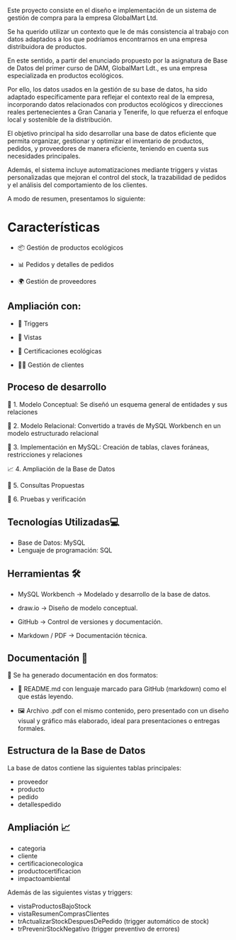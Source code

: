 Este proyecto consiste en el diseño e implementación de un sistema de gestión de compra para la empresa GlobalMart Ltd.

Se ha querido utilizar un contexto que le de más consistencia al trabajo con datos adaptados a los que podríamos encontrarnos en una empresa distribuidora de productos.

En este sentido, a partir del enunciado propuesto por la asignatura de Base de Datos del primer curso de DAM, GlobalMart Ldt., es una empresa especializada en productos ecológicos. 

Por ello, los datos usados en la gestión de su base de datos, ha sido adaptado específicamente para reflejar el contexto real de la empresa, incorporando datos relacionados con productos ecológicos y direcciones reales pertenecientes a Gran Canaria y Tenerife, lo que refuerza el enfoque local y sostenible de la distribución.

El objetivo principal ha sido desarrollar una base de datos eficiente que permita organizar, gestionar y optimizar el inventario de productos, pedidos, y proveedores de manera eficiente, teniendo en cuenta sus necesidades principales.

Además, el sistema incluye automatizaciones mediante triggers y vistas personalizadas que mejoran el control del stock, la trazabilidad de pedidos y el análisis del comportamiento de los clientes.

A modo de resumen, presentamos lo siguiente:

# Características
- 📦 Gestión de productos ecológicos

- 📊 Pedidos y detalles de pedidos

- 🌍 Gestión de proveedores

## Ampliación con:
- 🔄 Triggers

- 👀 Vistas

- 🌱 Certificaciones ecológicas

- 🧑‍💼 Gestión de clientes

## Proceso de desarrollo
📌 1. Modelo Conceptual: Se diseñó un esquema general de entidades y sus relaciones

🧩 2. Modelo Relacional: Convertido a través de MySQL Workbench en un modelo estructurado relacional

🧱 3. Implementación en MySQL: Creación de tablas, claves foráneas, restricciones y relaciones

📈 4. Ampliación de la Base de Datos

📑 5. Consultas Propuestas

🧪 6. Pruebas y verificación

## Tecnologías Utilizadas💻
- Base de Datos: MySQL
- Lenguaje de programación: SQL

## Herramientas 🛠️
- MySQL Workbench → Modelado y desarrollo de la base de datos.

- draw.io → Diseño de modelo conceptual.

- GitHub → Control de versiones y documentación.

- Markdown / PDF → Documentación técnica.

##  Documentación 📝
🔸 Se ha generado documentación en dos formatos:

- 📄 README.md con lenguaje marcado para GitHub (markdown) como el que estás leyendo.

- 🖼️ Archivo .pdf con el mismo contenido, pero presentado con un diseño visual y gráfico más elaborado, ideal para presentaciones o entregas formales.

## Estructura de la Base de Datos
La base de datos contiene las siguientes tablas principales:

- proveedor
- producto
- pedido
- detallespedido

## Ampliación 📈

- categoria
- cliente
- certificacionecologica
- productocertificacion
- impactoambiental

Además de las siguientes vistas y triggers:

- vistaProductosBajoStock 
- vistaResumenComprasClientes
- trActualizarStockDespuesDePedido (trigger automático de stock)
- trPrevenirStockNegativo (trigger preventivo de errores)

